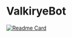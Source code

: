 # ValkiryeBot

[![Readme Card](https://github-readme-stats.vercel.app/api/pin/?username=lowg0d&repo=ValkiryeBot)](https://github.com/lowg0d/ValkiryeBot)



